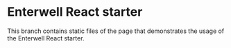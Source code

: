 # Enterwell React starter

This branch contains static files of the page that demonstrates the usage of the Enterwell React starter.
